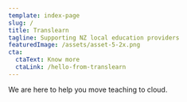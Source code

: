 ```yaml
---
template: index-page
slug: /
title: Translearn
tagline: Supporting NZ local education providers
featuredImage: /assets/asset-5-2x.png
cta:
  ctaText: Know more
  ctaLink: /hello-from-translearn
---
```

We are here to help you move teaching to cloud.